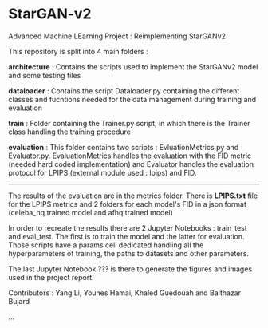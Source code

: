 # StarGAN-v2
Advanced Machine LEarning Project : Reimplementing StarGANv2


This repository is split into 4 main folders : 
	
**architecture** :
Contains the scripts used to implement the StarGANv2 model and some testing files

**dataloader** :
Contains the script Dataloader.py containing the different classes and fucntions needed for the data management during training and evaluation

**train** :
Folder containing the Trainer.py script, in which there is the Trainer class handling the training procedure

**evaluation** :
This folder contains two scripts : EvluationMetrics.py and Evaluator.py. EvaluationMetrics handles the evaluation with the FID metric (needed hard coded implementation) and Evaluator handles the evaluation protocol for LPIPS (external module used : lpips) and FID.

-------

The results of the evaluation are in the metrics folder. There is  **LPIPS.txt** file for the LPIPS metrics and 2 folders for each model's FID in a json format (celeba_hq trained model and afhq trained model)

In order to recreate the results there are 2 Jupyter Notebooks : train_test and eval_test. The first is to train the model and the latter for evaluation. Those scripts have a params cell dedicated handling all the hyperparameters of training, the paths to datasets and other parameters.

The last Jupyter Notebook ??? is there to generate the figures and images used in the project report.


Contributors : Yang Li, Younes Hamai, Khaled Guedouah and Balthazar Bujard

  ...
